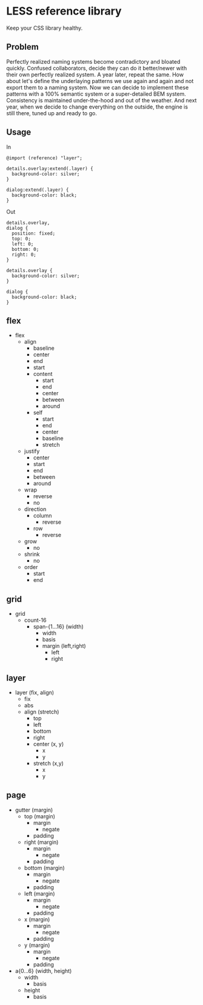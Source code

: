 # LESS reference library
Keep your CSS library healthy.

## Problem
Perfectly realized naming systems become contradictory and bloated quickly. Confused collaborators, decide they can do it better/newer with their own perfectly realized system. A year later, repeat the same. How about let's define the underlaying patterns we use again and again and not export them to a naming system. Now we can decide to implement these patterns with a 100% semantic system or a super-detailed BEM system. Consistency is maintained under-the-hood and out of the weather. And next year, when we decide to change everything on the outside, the engine is still there, tuned up and ready to go.

## Usage

In
```
@import (reference) "layer";

details.overlay:extend(.layer) {
  background-color: silver;
}

dialog:extend(.layer) {
  background-color: black;
}
```
Out
```
details.overlay,
dialog {
  position: fixed;
  top: 0;
  left: 0;
  bottom: 0;
  right: 0;
}

details.overlay {
  background-color: silver;
}

dialog {
  background-color: black;
}
```

## flex
- flex
  - align
    - baseline
    - center
    - end
    - start
    - content
      - start
      - end
      - center
      - between
      - around
    - self
      - start
      - end
      - center
      - baseline
      - stretch
  - justify
    - center
    - start
    - end
    - between
    - around
  - wrap
    - reverse
    - no
  - direction
    - column
      - reverse
    - row
      - reverse
  - grow
    - no
  - shrink
    - no
  - order
    - start
    - end

## grid
- grid
  - count-16
    - span-{1...16} (width)
      - width
      - basis
      - margin (left,right)
        - left
        - right

## layer
- layer (fix, align)
  - fix 
  - abs
  - align (stretch)
    - top
    - left
    - bottom
    - right
    - center (x, y)
      - x
      - y
    - stretch (x,y)
      - x
      - y

## page
  - gutter (margin)
    - top (margin)
      - margin
        - negate
      - padding
    - right (margin)
      - margin
        - negate
      - padding
    - bottom (margin)
      - margin
        - negate
      - padding
    - left (margin)
      - margin
        - negate
      - padding
    - x (margin)
      - margin
        - negate
      - padding
    - y (margin)
      - margin
        - negate
      - padding
  - a{0...6} (width, height)
    - width
      - basis
    - height
      - basis
